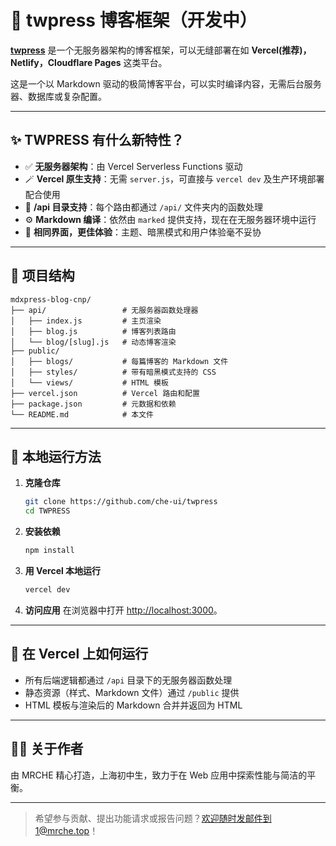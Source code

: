 # 🚀 twpress 博客框架（开发中）

[**twpress**](https://twpress.mrche.top/) 是一个无服务器架构的博客框架，可以无缝部署在如 **Vercel(推荐)，Netlify，Cloudflare Pages** 这类平台。

这是一个以 Markdown 驱动的极简博客平台，可以实时编译内容，无需后台服务器、数据库或复杂配置。

---

## ✨ TWPRESS 有什么新特性？

- ✅ **无服务器架构**：由 Vercel Serverless Functions 驱动
- 🪄 **Vercel 原生支持**：无需 `server.js`，可直接与 `vercel dev` 及生产环境部署配合使用
- 📁 **/api 目录支持**：每个路由都通过 `/api/` 文件夹内的函数处理
- ⚙️ **Markdown 编译**：依然由 `marked` 提供支持，现在在无服务器环境中运行
- 💅 **相同界面，更佳体验**：主题、暗黑模式和用户体验毫不妥协

---

## 📁 项目结构

```
mdxpress-blog-cnp/
├── api/                 # 无服务器函数处理器
│   ├── index.js         # 主页渲染
│   ├── blog.js          # 博客列表路由
│   └── blog/[slug].js   # 动态博客渲染
├── public/
│   ├── blogs/           # 每篇博客的 Markdown 文件
│   ├── styles/          # 带有暗黑模式支持的 CSS
│   └── views/           # HTML 模板
├── vercel.json          # Vercel 路由和配置
├── package.json         # 元数据和依赖
└── README.md            # 本文件
```

---

## 🧪 本地运行方法

1. **克隆仓库**
   ```bash
   git clone https://github.com/che-ui/twpress
   cd TWPRESS
   ```

2. **安装依赖**
   ```bash
   npm install
   ```

3. **用 Vercel 本地运行**
   ```bash
   vercel dev
   ```

4. **访问应用**
   在浏览器中打开 [http://localhost:3000](http://localhost:3000)。

---

## 📌 在 Vercel 上如何运行

- 所有后端逻辑都通过 `/api` 目录下的无服务器函数处理
- 静态资源（样式、Markdown 文件）通过 `/public` 提供
- HTML 模板与渲染后的 Markdown 合并并返回为 HTML

---

## 🙋‍♂️ 关于作者

由 MRCHE 精心打造，上海初中生，致力于在 Web 应用中探索性能与简洁的平衡。

---

> 希望参与贡献、提出功能请求或报告问题？欢迎随时发邮件到1@mrche.top！

